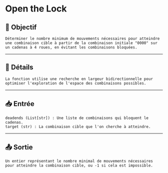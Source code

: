 # Open the Lock

## 🎯 Objectif

    Déterminer le nombre minimum de mouvements nécessaires pour atteindre une combinaison cible à partir de la combinaison initiale "0000" sur un cadenas à 4 roues, en évitant les combinaisons bloquées.

---

## 📝 Détails

    La fonction utilise une recherche en largeur bidirectionnelle pour optimiser l'exploration de l'espace des combinaisons possibles.

---

## 📥 Entrée

    deadends (List[str]) : Une liste de combinaisons qui bloquent le cadenas.
    target (str) : La combinaison cible que l'on cherche à atteindre.

---

## 📤 Sortie

    Un entier représentant le nombre minimal de mouvements nécessaires pour atteindre la combinaison cible, ou -1 si cela est impossible.

